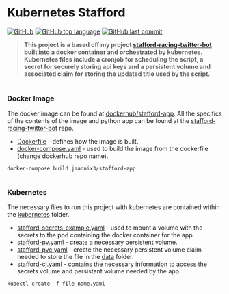 # Kubernetes Stafford
[![GitHub](https://img.shields.io/github/license/jacobmannix/kubernetes-stafford?color=blue)](LICENSE)
[![GitHub top language](https://img.shields.io/github/languages/top/jacobmannix/kubernetes-stafford)](https://github.com/JacobMannix/kubernetes-stafford)
[![GitHub last commit](https://img.shields.io/github/last-commit/jacobmannix/kubernetes-stafford)](https://github.com/JacobMannix/kubernetes-stafford/commits/master)

> <b> This project is a based off my project [stafford-racing-twitter-bot](https://github.com/JacobMannix/stafford-racing-twitter-bot) built into a docker container and orchestrated by kubernetes. Kubernetes files include a cronjob for scheduling the script, a secret for securely storing api keys and a persistent volume and associated claim for storing the updated title used by the script. </b>

#
### Docker Image
The docker image can be found at [dockerhub/stafford-app](https://hub.docker.com/repository/docker/jmannix3/stafford-app). All the specifics of the contents of the image and python app can be found at the [stafford-racing-twitter-bot](https://github.com/JacobMannix/stafford-racing-twitter-bot) repo.
- [Dockerfile](Dockerfile) - defines how the image is built.
- [docker-compose.yaml](docker-compose.yaml) - used to build the image from the dockerfile (change dockerhub repo name).

```shell
docker-compose build jmannix3/stafford-app
```

#
### Kubernetes
The necessary files to run this project with kubernetes are contained within the [kubernetes](/kubernetes) folder.
- [stafford-secrets-example.yaml](/kubernetes/secrets) - used to mount a volume with the secrets to the pod containing the docker container for the app.
- [stafford-pv.yaml](/kubernetes/services) - create a necessary persistent volume.
- [stafford-pvc.yaml](/kubernetes/services) - create the necessary persistent volume claim needed to store the file in the [data](/src/data) folder.
- [stafford-cj.yaml](/kubernetes/services) - contains the necessary information to access the secrets volume and persistant volume needed by the app.

```shell
kubectl create -f file-name.yaml
```
